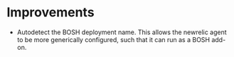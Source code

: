 # Improvements

- Autodetect the BOSH deployment name. This allows the newrelic agent
  to be more generically configured, such that it can run as a BOSH add-on.
